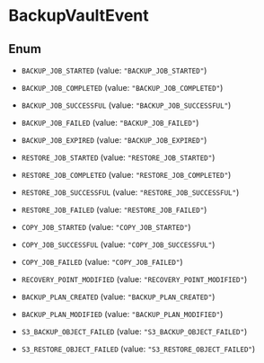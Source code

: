 

# BackupVaultEvent

## Enum


* `BACKUP_JOB_STARTED` (value: `"BACKUP_JOB_STARTED"`)

* `BACKUP_JOB_COMPLETED` (value: `"BACKUP_JOB_COMPLETED"`)

* `BACKUP_JOB_SUCCESSFUL` (value: `"BACKUP_JOB_SUCCESSFUL"`)

* `BACKUP_JOB_FAILED` (value: `"BACKUP_JOB_FAILED"`)

* `BACKUP_JOB_EXPIRED` (value: `"BACKUP_JOB_EXPIRED"`)

* `RESTORE_JOB_STARTED` (value: `"RESTORE_JOB_STARTED"`)

* `RESTORE_JOB_COMPLETED` (value: `"RESTORE_JOB_COMPLETED"`)

* `RESTORE_JOB_SUCCESSFUL` (value: `"RESTORE_JOB_SUCCESSFUL"`)

* `RESTORE_JOB_FAILED` (value: `"RESTORE_JOB_FAILED"`)

* `COPY_JOB_STARTED` (value: `"COPY_JOB_STARTED"`)

* `COPY_JOB_SUCCESSFUL` (value: `"COPY_JOB_SUCCESSFUL"`)

* `COPY_JOB_FAILED` (value: `"COPY_JOB_FAILED"`)

* `RECOVERY_POINT_MODIFIED` (value: `"RECOVERY_POINT_MODIFIED"`)

* `BACKUP_PLAN_CREATED` (value: `"BACKUP_PLAN_CREATED"`)

* `BACKUP_PLAN_MODIFIED` (value: `"BACKUP_PLAN_MODIFIED"`)

* `S3_BACKUP_OBJECT_FAILED` (value: `"S3_BACKUP_OBJECT_FAILED"`)

* `S3_RESTORE_OBJECT_FAILED` (value: `"S3_RESTORE_OBJECT_FAILED"`)



